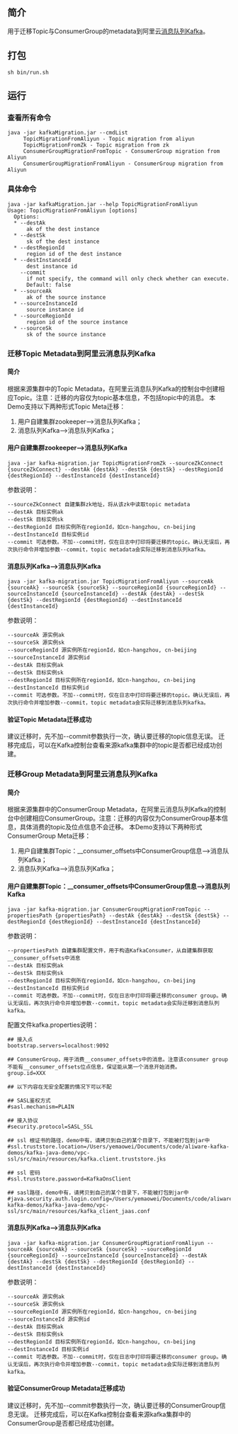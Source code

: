 ## 简介

用于迁移Topic与ConsumerGroup的metadata到阿里云[消息队列Kafka](kafka.console.aliyun.com)。

## 打包

```
sh bin/run.sh

```

## 运行


### 查看所有命令

```
java -jar kafkaMigration.jar --cmdList
     TopicMigrationFromAliyun - Topic migration from aliyun
     TopicMigrationFromZk - Topic migration from zk
     ConsumerGroupMigrationFromTopic - ConsumerGroup migration from Aliyun
     ConsumerGroupMigrationFromAliyun - ConsumerGroup migration from Aliyun
```

### 具体命令

```
java -jar kafkaMigration.jar --help TopicMigrationFromAliyun
Usage: TopicMigrationFromAliyun [options]
  Options:
  * --destAk
      ak of the dest instance
  * --destSk
      sk of the dest instance
  * --destRegionId
      region id of the dest instance
  * --destInstanceId
      dest instance id
    --commit
      if not specify, the command will only check whether can execute.
      Default: false
  * --sourceAk
      ak of the source instance
  * --sourceInstanceId
      source instance id
  * --sourceRegionId
      region id of the source instance
  * --sourceSk
      sk of the source instance
```

### 迁移Topic Metadata到阿里云消息队列Kafka

#### 简介

根据来源集群中的Topic Metadata，在阿里云消息队列Kafka的控制台中创建相应Topic。注意：迁移的内容仅为topic基本信息，不包括topic中的消息。
本Demo支持以下两种形式Topic Meta迁移：
1. 用户自建集群zookeeper——>消息队列Kafka；
2. 消息队列Kafka——>消息队列Kafka；

#### 用户自建集群zookeeper——>消息队列Kafka

```
java -jar kafka-migration.jar TopicMigrationFromZk --sourceZkConnect {sourceZkConnect} --destAk {destAk} --destSk {destSk} --destRegionId {destRegionId} --destInstanceId {destInstanceId} 

```

参数说明：
```
--sourceZkConnect 自建集群zk地址，将从该zk中读取topic metadata
--destAk 目标实例ak
--destSk 目标实例sk
--destRegionId 目标实例所在regionId，如cn-hangzhou, cn-beijing
--destInstanceId 目标实例id
--commit 可选参数。不加--commit时，仅在日志中打印将要迁移的topic。确认无误后，再次执行命令并增加参数--commit，topic metadata会实际迁移到消息队列kafka。
```

#### 消息队列Kafka——>消息队列Kafka

```
java -jar kafka-migration.jar TopicMigrationFromAliyun --sourceAk {sourceAk} --sourceSk {sourceSk} --sourceRegionId {sourceRegionId} --sourceInstanceId {sourceInstanceId} --destAk {destAk} --destSk {destSk} --destRegionId {destRegionId} --destInstanceId {destInstanceId} 

```

参数说明：
```
--sourceAk 源实例ak
--sourceSk 源实例sk
--sourceRegionId 源实例所在regionId，如cn-hangzhou, cn-beijing
--sourceInstanceId 源实例id
--destAk 目标实例ak
--destSk 目标实例sk
--destRegionId 目标实例所在regionId，如cn-hangzhou, cn-beijing
--destInstanceId 目标实例id
--commit 可选参数。不加--commit时，仅在日志中打印将要迁移的topic。确认无误后，再次执行命令并增加参数--commit，topic metadata会实际迁移到消息队列kafka。
```

#### 验证Topic Metadata迁移成功

建议迁移时，先不加--commit参数执行一次，确认要迁移的topic信息无误。
迁移完成后，可以在Kafka控制台查看来源kafka集群中的topic是否都已经成功创建。


### 迁移Group Metadata到阿里云消息队列Kafka

#### 简介

根据来源集群中的ConsumerGroup Metadata，在阿里云消息队列Kafka的控制台中创建相应ConsumerGroup。注意：迁移的内容仅为ConsumerGroup基本信息，具体消费的topic及位点信息不会迁移。
本Demo支持以下两种形式ConsumerGroup Meta迁移：
1. 用户自建集群Topic：__consumer_offsets中ConsumerGroup信息——>消息队列Kafka；
2. 消息队列Kafka——>消息队列Kafka；

#### 用户自建集群Topic：__consumer_offsets中ConsumerGroup信息——>消息队列Kafka

```
java -jar kafka-migration.jar ConsumerGroupMigrationFromTopic --propertiesPath {propertiesPath} --destAk {destAk} --destSk {destSk} --destRegionId {destRegionId} --destInstanceId {destInstanceId} 

```

参数说明：
```
--propertiesPath 自建集群配置文件，用于构造KafkaConsumer，从自建集群获取__consumer_offsets中消息
--destAk 目标实例ak
--destSk 目标实例sk
--destRegionId 目标实例所在regionId，如cn-hangzhou, cn-beijing
--destInstanceId 目标实例id
--commit 可选参数。不加--commit时，仅在日志中打印将要迁移的consumer group。确认无误后，再次执行命令并增加参数--commit，topic metadata会实际迁移到消息队列kafka。
```

配置文件kafka.properties说明：
```
## 接入点
bootstrap.servers=localhost:9092

## ConsumerGroup，用于消费__consumer_offsets中的消息。注意该consumer group不能有__consumer_offsets位点信息，保证能从第一个消息开始消费。
group.id=XXX

## 以下内容在无安全配置的情况下可以不配

## SASL鉴权方式
#sasl.mechanism=PLAIN

## 接入协议
#security.protocol=SASL_SSL

## ssl 根证书的路径，demo中有，请拷贝到自己的某个目录下，不能被打包到jar中
#ssl.truststore.location=/Users/yemaowei/Documents/code/aliware-kafka-demos/kafka-java-demo/vpc-ssl/src/main/resources/kafka.client.truststore.jks

## ssl 密码
#ssl.truststore.password=KafkaOnsClient

## sasl路径，demo中有，请拷贝到自己的某个目录下，不能被打包到jar中
#java.security.auth.login.config=/Users/yemaowei/Documents/code/aliware-kafka-demos/kafka-java-demo/vpc-ssl/src/main/resources/kafka_client_jaas.conf
```

#### 消息队列Kafka——>消息队列Kafka

```
java -jar kafka-migration.jar ConsumerGroupMigrationFromAliyun --sourceAk {sourceAk} --sourceSk {sourceSk} --sourceRegionId {sourceRegionId} --sourceInstanceId {sourceInstanceId} --destAk {destAk} --destSk {destSk} --destRegionId {destRegionId} --destInstanceId {destInstanceId} 

```

参数说明：
```
--sourceAk 源实例ak
--sourceSk 源实例sk
--sourceRegionId 源实例所在regionId，如cn-hangzhou, cn-beijing
--sourceInstanceId 源实例id
--destAk 目标实例ak
--destSk 目标实例sk
--destRegionId 目标实例所在regionId，如cn-hangzhou, cn-beijing
--destInstanceId 目标实例id
--commit 可选参数。不加--commit时，仅在日志中打印将要迁移的consumer group。确认无误后，再次执行命令并增加参数--commit，topic metadata会实际迁移到消息队列kafka。
```

#### 验证ConsumerGroup Metadata迁移成功

建议迁移时，先不加--commit参数执行一次，确认要迁移的ConsumerGroup信息无误。
迁移完成后，可以在Kafka控制台查看来源kafka集群中的ConsumerGroup是否都已经成功创建。



